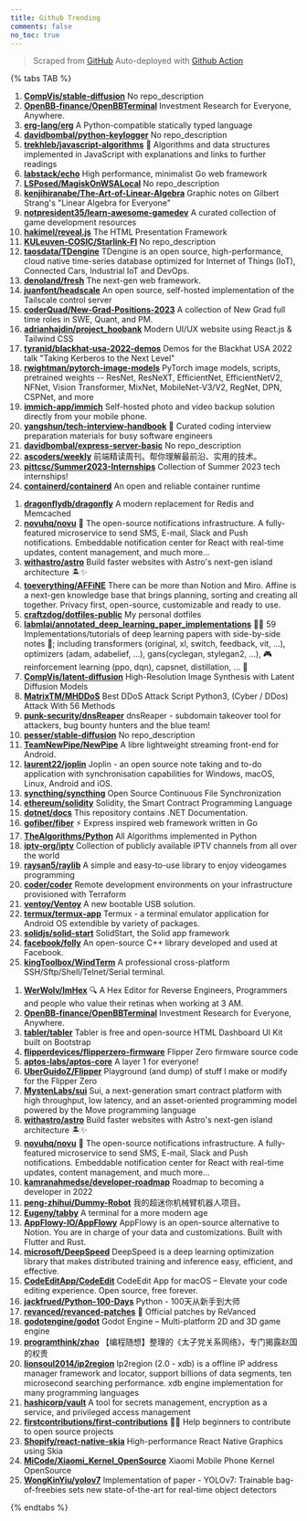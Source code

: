 ```yaml
---
title: Github Trending
comments: false
no_toc: true
---
```


> Scraped from [GitHub](https://github.com/trending)
Auto-deployed with [Github Action](https://docs.github.com/en/actions)

{% tabs TAB %}
<!-- tab Daily -->
1. [**CompVis/stable-diffusion**](https://github.com/CompVis/stable-diffusion)
No repo_description
2. [**OpenBB-finance/OpenBBTerminal**](https://github.com/OpenBB-finance/OpenBBTerminal)
Investment Research for Everyone, Anywhere.
3. [**erg-lang/erg**](https://github.com/erg-lang/erg)
A Python-compatible statically typed language
4. [**davidbombal/python-keylogger**](https://github.com/davidbombal/python-keylogger)
No repo_description
5. [**trekhleb/javascript-algorithms**](https://github.com/trekhleb/javascript-algorithms)
📝 Algorithms and data structures implemented in JavaScript with explanations and links to further readings
6. [**labstack/echo**](https://github.com/labstack/echo)
High performance, minimalist Go web framework
7. [**LSPosed/MagiskOnWSALocal**](https://github.com/LSPosed/MagiskOnWSALocal)
No repo_description
8. [**kenjihiranabe/The-Art-of-Linear-Algebra**](https://github.com/kenjihiranabe/The-Art-of-Linear-Algebra)
Graphic notes on Gilbert Strang's "Linear Algebra for Everyone"
9. [**notpresident35/learn-awesome-gamedev**](https://github.com/notpresident35/learn-awesome-gamedev)
A curated collection of game development resources
10. [**hakimel/reveal.js**](https://github.com/hakimel/reveal.js)
The HTML Presentation Framework
11. [**KULeuven-COSIC/Starlink-FI**](https://github.com/KULeuven-COSIC/Starlink-FI)
No repo_description
12. [**taosdata/TDengine**](https://github.com/taosdata/TDengine)
TDengine is an open source, high-performance, cloud native time-series database optimized for Internet of Things (IoT), Connected Cars, Industrial IoT and DevOps.
13. [**denoland/fresh**](https://github.com/denoland/fresh)
The next-gen web framework.
14. [**juanfont/headscale**](https://github.com/juanfont/headscale)
An open source, self-hosted implementation of the Tailscale control server
15. [**coderQuad/New-Grad-Positions-2023**](https://github.com/coderQuad/New-Grad-Positions-2023)
A collection of New Grad full time roles in SWE, Quant, and PM.
16. [**adrianhajdin/project_hoobank**](https://github.com/adrianhajdin/project_hoobank)
Modern UI/UX website using React.js & Tailwind CSS
17. [**tyranid/blackhat-usa-2022-demos**](https://github.com/tyranid/blackhat-usa-2022-demos)
Demos for the Blackhat USA 2022 talk "Taking Kerberos to the Next Level"
18. [**rwightman/pytorch-image-models**](https://github.com/rwightman/pytorch-image-models)
PyTorch image models, scripts, pretrained weights -- ResNet, ResNeXT, EfficientNet, EfficientNetV2, NFNet, Vision Transformer, MixNet, MobileNet-V3/V2, RegNet, DPN, CSPNet, and more
19. [**immich-app/immich**](https://github.com/immich-app/immich)
Self-hosted photo and video backup solution directly from your mobile phone.
20. [**yangshun/tech-interview-handbook**](https://github.com/yangshun/tech-interview-handbook)
💯 Curated coding interview preparation materials for busy software engineers
21. [**davidbombal/express-server-basic**](https://github.com/davidbombal/express-server-basic)
No repo_description
22. [**ascoders/weekly**](https://github.com/ascoders/weekly)
前端精读周刊。帮你理解最前沿、实用的技术。
23. [**pittcsc/Summer2023-Internships**](https://github.com/pittcsc/Summer2023-Internships)
Collection of Summer 2023 tech internships!
24. [**containerd/containerd**](https://github.com/containerd/containerd)
An open and reliable container runtime
<!-- endtab -->
<!-- tab Weekly -->
1. [**dragonflydb/dragonfly**](https://github.com/dragonflydb/dragonfly)
A modern replacement for Redis and Memcached
2. [**novuhq/novu**](https://github.com/novuhq/novu)
🚀 The open-source notifications infrastructure. A fully-featured microservice to send SMS, E-mail, Slack and Push notifications. Embeddable notification center for React with real-time updates, content management, and much more...
3. [**withastro/astro**](https://github.com/withastro/astro)
Build faster websites with Astro's next-gen island architecture 🏝✨
4. [**toeverything/AFFiNE**](https://github.com/toeverything/AFFiNE)
There can be more than Notion and Miro. Affine is a next-gen knowledge base that brings planning, sorting and creating all together. Privacy first, open-source, customizable and ready to use.
5. [**craftzdog/dotfiles-public**](https://github.com/craftzdog/dotfiles-public)
My personal dotfiles
6. [**labmlai/annotated_deep_learning_paper_implementations**](https://github.com/labmlai/annotated_deep_learning_paper_implementations)
🧑‍🏫 59 Implementations/tutorials of deep learning papers with side-by-side notes 📝; including transformers (original, xl, switch, feedback, vit, ...), optimizers (adam, adabelief, ...), gans(cyclegan, stylegan2, ...), 🎮 reinforcement learning (ppo, dqn), capsnet, distillation, ... 🧠
7. [**CompVis/latent-diffusion**](https://github.com/CompVis/latent-diffusion)
High-Resolution Image Synthesis with Latent Diffusion Models
8. [**MatrixTM/MHDDoS**](https://github.com/MatrixTM/MHDDoS)
Best DDoS Attack Script Python3, (Cyber / DDos) Attack With 56 Methods
9. [**punk-security/dnsReaper**](https://github.com/punk-security/dnsReaper)
dnsReaper - subdomain takeover tool for attackers, bug bounty hunters and the blue team!
10. [**pesser/stable-diffusion**](https://github.com/pesser/stable-diffusion)
No repo_description
11. [**TeamNewPipe/NewPipe**](https://github.com/TeamNewPipe/NewPipe)
A libre lightweight streaming front-end for Android.
12. [**laurent22/joplin**](https://github.com/laurent22/joplin)
Joplin - an open source note taking and to-do application with synchronisation capabilities for Windows, macOS, Linux, Android and iOS.
13. [**syncthing/syncthing**](https://github.com/syncthing/syncthing)
Open Source Continuous File Synchronization
14. [**ethereum/solidity**](https://github.com/ethereum/solidity)
Solidity, the Smart Contract Programming Language
15. [**dotnet/docs**](https://github.com/dotnet/docs)
This repository contains .NET Documentation.
16. [**gofiber/fiber**](https://github.com/gofiber/fiber)
⚡️ Express inspired web framework written in Go
17. [**TheAlgorithms/Python**](https://github.com/TheAlgorithms/Python)
All Algorithms implemented in Python
18. [**iptv-org/iptv**](https://github.com/iptv-org/iptv)
Collection of publicly available IPTV channels from all over the world
19. [**raysan5/raylib**](https://github.com/raysan5/raylib)
A simple and easy-to-use library to enjoy videogames programming
20. [**coder/coder**](https://github.com/coder/coder)
Remote development environments on your infrastructure provisioned with Terraform
21. [**ventoy/Ventoy**](https://github.com/ventoy/Ventoy)
A new bootable USB solution.
22. [**termux/termux-app**](https://github.com/termux/termux-app)
Termux - a terminal emulator application for Android OS extendible by variety of packages.
23. [**solidjs/solid-start**](https://github.com/solidjs/solid-start)
SolidStart, the Solid app framework
24. [**facebook/folly**](https://github.com/facebook/folly)
An open-source C++ library developed and used at Facebook.
25. [**kingToolbox/WindTerm**](https://github.com/kingToolbox/WindTerm)
A professional cross-platform SSH/Sftp/Shell/Telnet/Serial terminal.
<!-- endtab -->
<!-- tab Monthly -->
1. [**WerWolv/ImHex**](https://github.com/WerWolv/ImHex)
🔍 A Hex Editor for Reverse Engineers, Programmers and people who value their retinas when working at 3 AM.
2. [**OpenBB-finance/OpenBBTerminal**](https://github.com/OpenBB-finance/OpenBBTerminal)
Investment Research for Everyone, Anywhere.
3. [**tabler/tabler**](https://github.com/tabler/tabler)
Tabler is free and open-source HTML Dashboard UI Kit built on Bootstrap
4. [**flipperdevices/flipperzero-firmware**](https://github.com/flipperdevices/flipperzero-firmware)
Flipper Zero firmware source code
5. [**aptos-labs/aptos-core**](https://github.com/aptos-labs/aptos-core)
A layer 1 for everyone!
6. [**UberGuidoZ/Flipper**](https://github.com/UberGuidoZ/Flipper)
Playground (and dump) of stuff I make or modify for the Flipper Zero
7. [**MystenLabs/sui**](https://github.com/MystenLabs/sui)
Sui, a next-generation smart contract platform with high throughput, low latency, and an asset-oriented programming model powered by the Move programming language
8. [**withastro/astro**](https://github.com/withastro/astro)
Build faster websites with Astro's next-gen island architecture 🏝✨
9. [**novuhq/novu**](https://github.com/novuhq/novu)
🚀 The open-source notifications infrastructure. A fully-featured microservice to send SMS, E-mail, Slack and Push notifications. Embeddable notification center for React with real-time updates, content management, and much more...
10. [**kamranahmedse/developer-roadmap**](https://github.com/kamranahmedse/developer-roadmap)
Roadmap to becoming a developer in 2022
11. [**peng-zhihui/Dummy-Robot**](https://github.com/peng-zhihui/Dummy-Robot)
我的超迷你机械臂机器人项目。
12. [**Eugeny/tabby**](https://github.com/Eugeny/tabby)
A terminal for a more modern age
13. [**AppFlowy-IO/AppFlowy**](https://github.com/AppFlowy-IO/AppFlowy)
AppFlowy is an open-source alternative to Notion. You are in charge of your data and customizations. Built with Flutter and Rust.
14. [**microsoft/DeepSpeed**](https://github.com/microsoft/DeepSpeed)
DeepSpeed is a deep learning optimization library that makes distributed training and inference easy, efficient, and effective.
15. [**CodeEditApp/CodeEdit**](https://github.com/CodeEditApp/CodeEdit)
CodeEdit App for macOS – Elevate your code editing experience. Open source, free forever.
16. [**jackfrued/Python-100-Days**](https://github.com/jackfrued/Python-100-Days)
Python - 100天从新手到大师
17. [**revanced/revanced-patches**](https://github.com/revanced/revanced-patches)
🧩 Official patches by ReVanced
18. [**godotengine/godot**](https://github.com/godotengine/godot)
Godot Engine – Multi-platform 2D and 3D game engine
19. [**programthink/zhao**](https://github.com/programthink/zhao)
【编程随想】整理的《太子党关系网络》，专门揭露赵国的权贵
20. [**lionsoul2014/ip2region**](https://github.com/lionsoul2014/ip2region)
Ip2region (2.0 - xdb) is a offline IP address manager framework and locator, support billions of data segments, ten microsecond searching performance. xdb engine implementation for many programming languages
21. [**hashicorp/vault**](https://github.com/hashicorp/vault)
A tool for secrets management, encryption as a service, and privileged access management
22. [**firstcontributions/first-contributions**](https://github.com/firstcontributions/first-contributions)
🚀✨ Help beginners to contribute to open source projects
23. [**Shopify/react-native-skia**](https://github.com/Shopify/react-native-skia)
High-performance React Native Graphics using Skia
24. [**MiCode/Xiaomi_Kernel_OpenSource**](https://github.com/MiCode/Xiaomi_Kernel_OpenSource)
Xiaomi Mobile Phone Kernel OpenSource
25. [**WongKinYiu/yolov7**](https://github.com/WongKinYiu/yolov7)
Implementation of paper - YOLOv7: Trainable bag-of-freebies sets new state-of-the-art for real-time object detectors
<!-- endtab -->
{% endtabs %}
